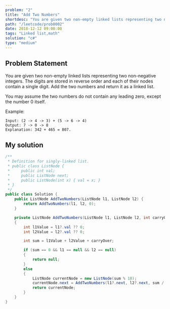 ```yaml
---
problem: "2"
title: "Add Two Numbers"
shortdesc: "You are given two non-empty linked lists representing two non-negative integers. The digits are stored in reverse order and each of their nodes contain a single digit. Add the two numbers and return it as a linked list."
path: "/leetcode/prob0002"
date: 2018-12-12 09:00:00
tags: "Linked list,math"
solution: "c#"
type: "medium"
---
```


## Problem Statement

You are given two non-empty linked lists representing two non-negative integers. The digits are stored in reverse order and each of their nodes contain a single digit. Add the two numbers and return it as a linked list.

You may assume the two numbers do not contain any leading zero, except the number 0 itself.

Example:

```
Input: (2 -> 4 -> 3) + (5 -> 6 -> 4)
Output: 7 -> 0 -> 8
Explanation: 342 + 465 = 807.
```

## My solution

```csharp
/**
 * Definition for singly-linked list.
 * public class ListNode {
 *     public int val;
 *     public ListNode next;
 *     public ListNode(int x) { val = x; }
 * }
 */
public class Solution {
    public ListNode AddTwoNumbers(ListNode l1, ListNode l2) {
        return AddTwoNumbers(l1, l2, 0);
    }

    private ListNode AddTwoNumbers(ListNode l1, ListNode l2, int carryOver)
    {
        int l1Value = l1?.val ?? 0;
        int l2Value = l2?.val ?? 0;

        int sum = l1Value + l2Value + carryOver;

        if (sum == 0 && l1 == null && l2 == null)
        {
            return null;
        }
        else
        {
            ListNode currentNode = new ListNode(sum % 10);
            currentNode.next = AddTwoNumbers(l1?.next, l2?.next, sum / 10);
            return currentNode;
        }
    }
}
```
